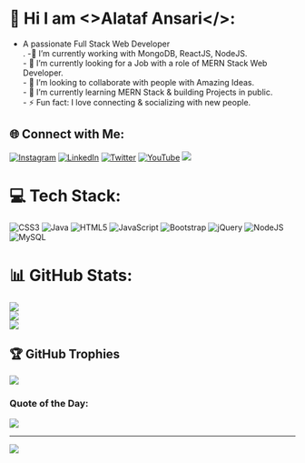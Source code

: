 # 💫  Hi I am <>Alataf Ansari</>:
- A passionate Full Stack Web Developer<br>.
-🔭 I’m currently working with MongoDB, ReactJS, NodeJS.<br>- 🚀 I’m currently looking for a Job with a role of MERN Stack Web Developer.<br>- 👯 I’m looking to collaborate with people with Amazing Ideas.<br>- 🌱 I’m currently learning MERN Stack & building Projects in public.<br>- ⚡ Fun fact: I love connecting & socializing with new people.

 
## 🌐 Connect with Me:
[![Instagram](https://img.shields.io/badge/Instagram-%23E4405F.svg?logo=Instagram&logoColor=white)](https://instagram.com/robert_broon_) [![LinkedIn](https://img.shields.io/badge/LinkedIn-%230077B5.svg?logo=linkedin&logoColor=white)](https://linkedin.com/in/mealtf/) [![Twitter](https://img.shields.io/badge/Twitter-%231DA1F2.svg?logo=Twitter&logoColor=white)](https://twitter.com/mealtf) [![YouTube](https://img.shields.io/badge/YouTube-%23FF0000.svg?logo=YouTube&logoColor=white)](https://youtube.com/channel/UCGfGp5FAwOnPV1PcGNRfxyA)<!-- [![GMAIL](https://img.shields.io/badge/Gmail-%23FF0000.svg?logo=gmail&logoColor=white)](masularaghu30@gmail.com) <br> --> <a href="mailto:alataf.dce.cs1@gmail.com"><img src="https://camo.githubusercontent.com/571384769c09e0c66b45e39b5be70f68f552db3e2b2311bc2064f0d4a9f5983b/68747470733a2f2f696d672e736869656c64732e696f2f62616467652f476d61696c2d4431343833363f7374796c653d666f722d7468652d6261646765266c6f676f3d676d61696c266c6f676f436f6c6f723d7768697465" data-canonical-src="https://img.shields.io/badge/Gmail-D14836?style=for-the-badge&amp;logo=gmail&amp;logoColor=white" style="max-width: 100%;"></a> 

<!-- <br> <a href = "https://www.dropbox.com/s/e0cjdivxdopz4er/Raghu-Resume%20%281%29.pdf?dl=0">𝐑𝐞𝐬𝐮𝐦𝐞 </a> -->

# 💻 Tech Stack:
![CSS3](https://img.shields.io/badge/css3-%231572B6.svg?style=for-the-badge&logo=css3&logoColor=white) ![Java](https://img.shields.io/badge/java-%23ED8B00.svg?style=for-the-badge&logo=java&logoColor=white) ![HTML5](https://img.shields.io/badge/html5-%23E34F26.svg?style=for-the-badge&logo=html5&logoColor=white) ![JavaScript](https://img.shields.io/badge/javascript-%23323330.svg?style=for-the-badge&logo=javascript&logoColor=%23F7DF1E) ![Bootstrap](https://img.shields.io/badge/bootstrap-%23563D7C.svg?style=for-the-badge&logo=bootstrap&logoColor=white) ![jQuery](https://img.shields.io/badge/jquery-%230769AD.svg?style=for-the-badge&logo=jquery&logoColor=white) ![NodeJS](https://img.shields.io/badge/node.js-6DA55F?style=for-the-badge&logo=node.js&logoColor=white) ![MySQL](https://img.shields.io/badge/mysql-%2300f.svg?style=for-the-badge&logo=mysql&logoColor=white)

# 📊 GitHub Stats:
![](https://github-readme-stats.vercel.app/api?username=meAltf&theme=radical&hide_border=false&include_all_commits=true&count_private=false)<br/>
![](https://github-readme-streak-stats.herokuapp.com/?user=meAltf&theme=radical&hide_border=false)<br/>
![](https://github-readme-stats.vercel.app/api/top-langs/?username=meAltf&theme=radical&hide_border=false&include_all_commits=true&count_private=false&layout=compact)

## 🏆 GitHub Trophies
![](https://github-profile-trophy.vercel.app/?username=meAltf&theme=radical&no-frame=false&no-bg=false&margin-w=3)

### Quote of the Day:
![](https://quotes-github-readme.vercel.app/api?type=horizontal&theme=radical)

---
[![](https://visitcount.itsvg.in/api?id=meAltf&icon=0&color=0)](https://visitcount.itsvg.in)
